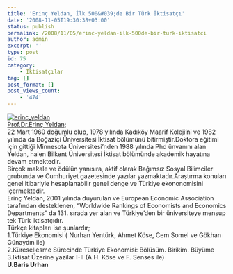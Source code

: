 ```yaml
---
title: 'Erinç Yeldan, İlk 500&#039;de Bir Türk İktisatçı'
date: '2008-11-05T19:30:38+03:00'
status: publish
permalink: /2008/11/05/erinc-yeldan-ilk-500de-bir-turk-iktisatci
author: admin
excerpt: ''
type: post
id: 75
category:
    - İktisatçılar
tag: []
post_format: []
post_views_count:
    - '474'
---
```

[![](http://46.137.161.244/wp-content/uploads/2008/11/erinc_yeldan.jpg "erinc_yeldan")](http://46.137.161.244/wp-content/uploads/2008/11/erinc_yeldan.jpg)  
[Prof.Dr.Erinç Yeldan](http://www.bilkent.edu.tr/~yeldane/);  
22 Mart 1960 doğumlu olup, 1978 yılında Kadıköy Maarif Koleji’ni ve 1982 yılında da Boğaziçi Üniversitesi İktisat bölümünü bitirmiştir.Doktora eğitimi için gittiği Minnesota Üniversitesi’nden 1988 yılında Phd ünvanını alan Yeldan, halen Bilkent Üniversitesi İktisat bölümünde akademik hayatına devam etmektedir.  
Birçok makale ve ödülün yanısıra, aktif olarak Bağımsız Sosyal Bilimciler grubunda ve Cumhuriyet gazetesinde yazılar yazmaktadır.Araştırma konuları genel itibariyle hesaplanabilir genel denge ve Türkiye ekononomisini içermektedir.  
Erinç Yeldan, 2001 yılında duyurulan ve European Economic Association tarafından desteklenen, “Worldwide Rankings of Economists and Economics Departments” da 131. sırada yer alan ve Türkiye’den bir üniversiteye mensup tek Türk iktisatçıdır.  
Türkçe kitapları ise şunlardır;  
1.Türkiye Ekonomisi ( Nurhan Yentürk, Ahmet Köse, Cem Somel ve Gökhan Günaydın ile)  
2.Küresellesme Sürecinde Türkiye Ekonomisi: Bölüsüm. Birikim. Büyüme  
3.Iktisat Üzerine yazilar I-II (A.H. Köse ve F. Senses ile)  
**U.Baris Urhan**